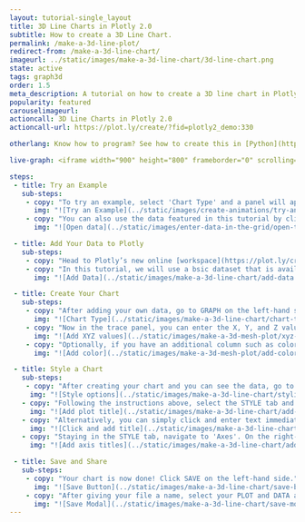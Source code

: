 ```yaml
---
layout: tutorial-single_layout
title: 3D Line Charts in Plotly 2.0
subtitle: How to create a 3D Line Chart.
permalink: /make-a-3d-line-plot/
redirect-from: /make-a-3d-line-chart/
imageurl: ../static/images/make-a-3d-line-chart/3d-line-chart.png
state: active
tags: graph3d
order: 1.5
meta_description: A tutorial on how to create a 3D line chart in Plotly 2.0.
popularity: featured
carouselimageurl:
actioncall: 3D Line Charts in Plotly 2.0
actioncall-url: https://plot.ly/create/?fid=plotly2_demo:330

otherlang: Know how to program? See how to create this in [Python](https://plot.ly/python/3d-line-plots/) or [R](https://plot.ly/r/3d-line-plots/).

live-graph: <iframe width="900" height="800" frameborder="0" scrolling="no" src="//plot.ly/~plotly2_demo/330.embed"></iframe>

steps:
 - title: Try an Example
   sub-steps:
    - copy: "To try an example, select 'Chart Type' and a panel will appear with chart type options. Once you locate the 3D line icon under the '3d'column, you can check out an example before adding your own data by clicking the little graph icon that will show what a sample chart looks like after adding data and playing with the style. You'll also see what labels and style attributes were selected for this specific chart, as well as the end result."
      img: "![Try an Example](../static/images/create-animations/try-an-example.png)"
    - copy: "You can also use the data featured in this tutorial by clicking on 'Open This Data in Plotly' on the left-hand side. It'll open in your workspace."
      img: "![Open data](../static/images/enter-data-in-the-grid/open-this-data.png)"

 - title: Add Your Data to Plotly
   sub-steps:
    - copy: "Head to Plotly’s new online [workspace](https://plot.ly/create) and add your data. You have the option of typing directly in the grid, uploading your file, or entering a URL of an online dataset. Plotly accepts .xls, .xlsx, or .csv files. For more information on how to enter your data, see [this](http://help.plot.ly/add-data-to-the-plotly-grid/) tutorial."
    - copy: "In this tutorial, we will use a bsic dataset that is available via [Plotly's dataset repo](https://raw.githubusercontent.com/plotly/datasets/master/3d-line1.csv). Simply copy the URL and then navigate back to the Plotly workspace. Now, click 'IMPORT', select the 'By URL' tab, and paste in the the URL."
      img: "![Add Data](../static/images/make-a-3d-line-chart/add-data.png)"

 - title: Create Your Chart
   sub-steps:
    - copy: "After adding your own data, go to GRAPH on the left-hand side, then 'Create'. Choose '3D Line' in the '3d' column."
      img: "![Chart Type](../static/images/make-a-3d-line-chart/chart-type.png)"
    - copy: "Now in the trace panel, you can enter the X, Y, and Z values via the dropdowns to create the plot."
      img: "![Add XYZ values](../static/images/make-a-3d-mesh-plot/xyz-values.png)"
    - copy: "Optionally, if you have an additional column such as color you can add it in the same trace panel, again via the dropdown."
      img: "![Add color](../static/images/make-a-3d-mesh-plot/add-color.png)"

 - title: Style a Chart
   sub-steps:
    - copy: "After creating your chart and you can see the data, go to STYLE on the left-hand-side. Here, you have multiple options for styling your plot. In this tutorial, we will just select two basic stylings. Namely, add a chart title and axis titles."
     img: "![Style options](../static/images/make-a-3d-line-chart/styling-options.png)"
   - copy: "Following the instructions above, select the STYLE tab and then 'Layout'. In the panel to the right select 'Titles and Fonts'. Now enter '3D Line Chart' in the available text box. Optionally, you can make this bold, italic, and change fonts. In addition, you can use latex or edit the text in HTML."
     img: "![Add plot title](../static/images/make-a-3d-line-chart/add-title.png)"
   - copy: "Alternatively, you can simply click and enter text immediately on the plot where the title would be located."
     img: "![Click and add title](../static/images/make-a-3d-line-chart/click-add-title.png)"
   - copy: "Staying in the STYLE tab, navigate to 'Axes'. On the right-hand side, select 'title', here you can edit each axis label in the same fashion as previously."
     img: "![Add axis titles](../static/images/make-a-3d-line-chart/add-axis-titles.png)"

 - title: Save and Share
   sub-steps:
    - copy: "Your chart is now done! Click SAVE on the left-hand side."
      img: "![Save Button](../static/images/make-a-3d-line-chart/save-button.png)"
    - copy: "After giving your file a name, select your PLOT and DATA as 'Public' or 'Private'. For more information on how sharing works, including the difference between private, public and secret sharing, visit [this](http://help.plot.ly/save-share-and-export-in-plotly/) page."
      img: "![Save Modal](../static/images/make-a-3d-line-chart/save-modal.png)"
---
```

